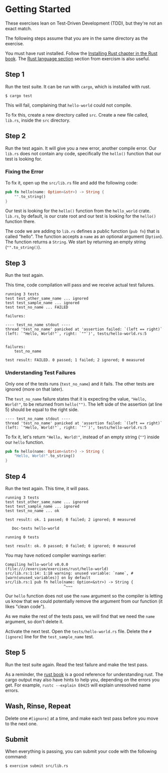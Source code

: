 # Getting Started

These exercises lean on Test-Driven Development (TDD), but they're not
an exact match.

The following steps assume that you are in the same directory as the exercise.

You must have rust installed.
Follow the [Installing Rust chapter in the Rust book](http://doc.rust-lang.org/stable/book/installing-rust.html).
The [Rust language section](http://exercism.io/languages/rust)
section from exercism is also useful.

## Step 1

Run the test suite. It can be run with `cargo`, which is installed with rust.

```
$ cargo test
```

This will fail, complaining that `hello-world` could not compile.

To fix this, create a new directory called `src`.
Create a new file called, `lib.rs`, inside the `src` directory.

## Step 2

Run the test again. It will give you a new error, another compile error.
Our `lib.rs` does not contain any code, specifically the `hello()`
function that our test is looking for.
 
### Fixing the Error

To fix it, open up the `src/lib.rs` file and add the following code:

```rust
pub fn hello(name: Option<&str>) -> String {
    "".to_string()
}
```

Our test is looking for the `hello()` function from the `hello_world`
crate. `lib.rs`, by default, is our crate root and our test
is looking for the `hello()` function there.

The code we are adding to `lib.rs` defines a public function (`pub fn`) that is called "hello".
The function accepts a `name` as an optional argument (`Option`).
The function returns a `String`.
We start by returning an empty string (`"".to_string()`).

## Step 3

Run the test again.

This time, code compilation will pass and we receive actual test failures.

```
running 3 tests
test test_other_same_name ... ignored
test test_sample_name ... ignored
test test_no_name ... FAILED

failures:

---- test_no_name stdout ----
thread 'test_no_name' panicked at 'assertion failed: `(left == right)`
(left: `"Hello, World!"`, right: `""`)', tests/hello-world.rs:5


failures:
    test_no_name

test result: FAILED. 0 passed; 1 failed; 2 ignored; 0 measured
```

### Understanding Test Failures

Only one of the tests runs (`test_no_name`) and it fails. The other
tests are ignored (more on that later).

The `test_no_name` failure states that it is expecting the value,
`"Hello, World!"`, to be returned from `hello("")`.
The left side of the assertion (at line 5) should be equal to the right side.

```
---- test_no_name stdout ----
thread 'test_no_name' panicked at 'assertion failed: `(left == right)`
(left: `"Hello, World!"`, right: `""`)', tests/hello-world.rs:5
```

To fix it, let's return `"Hello, World!"`, instead of an empty string
(`""`) inside our `hello` function.

```rust
pub fn hello(name: Option<&str>) -> String {
    "Hello, World!".to_string()
}
```

## Step 4

Run the test again. This time, it will pass.

```
running 3 tests
test test_other_same_name ... ignored
test test_sample_name ... ignored
test test_no_name ... ok

test result: ok. 1 passed; 0 failed; 2 ignored; 0 measured

   Doc-tests hello-world

running 0 tests

test result: ok. 0 passed; 0 failed; 0 ignored; 0 measured
```

You may have noticed compiler warnings earlier:

```
Compiling hello-world v0.0.0
(file:////exercism/exercises/rust/hello-world)
src/lib.rs:1:14: 1:18 warning: unused variable: `name`, #[warn(unused_variables)] on by default
src/lib.rs:1 pub fn hello(name: Option<&str>) -> String {
                          ^~~~
```

Our `hello` function does not use the `name` argument so the
compiler is letting us know that we could potentially remove the
argument from our function (it likes "clean code").

As we make the rest of the tests pass, we will find that we need the `name`
argument, so don't delete it.

Activate the next test. Open the `tests/hello-world.rs` file.
Delete the `#[ignore]` line for the `test_sample_name` test.

## Step 5

Run the test suite again. Read the test failure and make the test pass.

As a reminder, the [rust book](http://doc.rust-lang.org/stable/book/README.html)
is a good reference for understanding rust.
The cargo output may also have hints to help you, depending on the errors you get.
For example, `rustc --explain E0425` will explain unresolved name errors.

## Wash, Rinse, Repeat

Delete one `#[ignore]`  at a time, and make each test pass before you move to
the next one.

## Submit

When everything is passing, you can submit your code with the following
command:

```
$ exercism submit src/lib.rs
```
